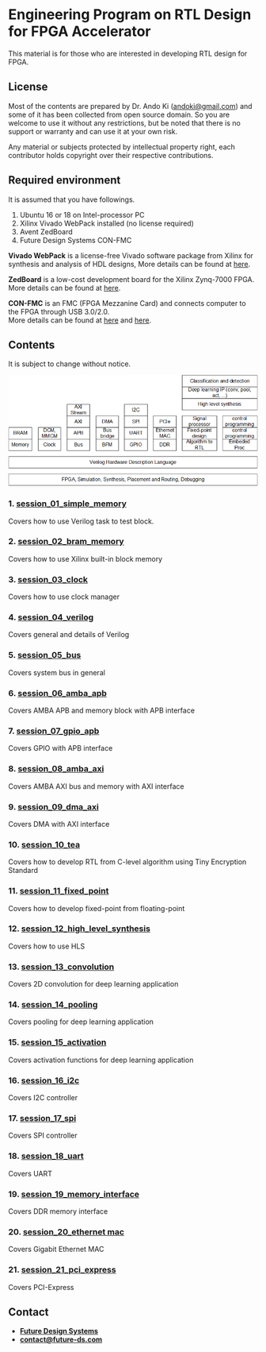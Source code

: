 # Engineering Program on RTL Design for FPGA Accelerator
This material is for those who are interested in developing RTL design for FPGA.

## License
Most of the contents are prepared by Dr. Ando Ki (andoki@gmail.com) and some of it has been collected from open source domain.
So you are welcome to use it without any restrictions, but be noted that there is no support or warranty and can use it at your own risk.

Any material or subjects protected by intellectual property right, each contributor holds copyright over their respective contributions.

## Required environment
It is assumed that you have followings.

1. Ubuntu 16 or 18 on Intel-processor PC
2. Xilinx Vivado WebPack installed (no license required)
3. Avent ZedBoard
4. Future Design Systems CON-FMC

**Vivado WebPack** is a license-free Vivado software package from Xilinx for synthesis and analysis of HDL designs,
More details can be found at <a href="https://www.xilinx.com/products/design-tools/vivado/vivado-webpack.html" target="_blank">here</a>.

**ZedBoard** is a low-cost development board for the Xilinx Zynq-7000 FPGA.
More details can be found at <a href="http://zedboard.org/content/overview" target="_blank">here</a>.

**CON-FMC** is an FMC (FPGA Mezzanine Card) and connects computer to the FPGA through USB 3.0/2.0.<br>
More details can be found at <a href="http://www.future-ds.com/en/products.html#CON_FMC" target="_blank">here</a>
and <a href="https://github.com/github-fds/confmc.x86_64.linux.2020.06" target="_blank">here</a>.

## Contents
It is subject to change without notice.

![Contents](images/program.png "program")

### 1.  <a name="session_01_simple_memory"       ></a><a href="session_01_simple_memory/README.md"      >session_01_simple_memory</a>
Covers how to use Verilog task to test block.
### 2.  <a name="session_02_bram_memory"         ></a><a href="session_02_bram_memory/README.md"        >session_02_bram_memory  </a>
Covers how to use Xilinx built-in block memory
### 3.  <a name="session_03_clock"               ></a><a href="session_03_clock/README.md"              >session_03_clock        </a>
Covers how to use clock manager
### 4.  <a name="session_04_verilog"             ></a><a href="session_04_verilog/README.md"            >session_04_verilog      </a>
Covers general and details of Verilog
### 5.  <a name="session_05_bus"                 ></a><a href="session_05_bus/README.md"                >session_05_bus          </a>
Covers system bus in general
### 6.  <a name="session_06_amba_apb"            ></a><a href="session_06_amba_apb/README.md"           >session_06_amba_apb     </a>
Covers AMBA APB and memory block with APB interface
### 7.  <a name="session_07_gpio_apb"            ></a><a href="session_07_gpio_apb/README.md"           >session_07_gpio_apb     </a>
Covers GPIO with APB interface
### 8.  <a name="session_08_amba_axi"            ></a><a href="session_08_amba_axi/README.md"           >session_08_amba_axi     </a>
Covers AMBA AXI bus and memory with AXI interface
### 9.  <a name="session_09_dma_axi"             ></a><a href="session_09_dma_axi/README.md"            >session_09_dma_axi      </a>
Covers DMA with AXI interface
### 10. <a name="session_10_tea"                 ></a><a href="session_10_tea/README.md"                >session_10_tea          </a>
Covers how to develop RTL from C-level algorithm using Tiny Encryption Standard
### 11. <a name="session_11_fixed_point"         ></a><a href="session_11_fixed_point/README.md"        >session_11_fixed_point  </a>
Covers how to develop fixed-point from floating-point
### 12. <a name="session_12_high_level_synthesis"></a><a href="session_12_high_level_synthesis/README.md">session_12_high_level_synthesis  </a>
Covers how to use HLS
### 13. <a name="session_13_convolution"         ></a><a href="session_13_convolution/README.md"        >session_13_convolution  </a>
Covers 2D convolution for deep learning application
### 14. <a name="session_14_pooling"             ></a><a href="session_14_pooling/README.md"            >session_14_pooling      </a>
Covers pooling for deep learning application
### 15. <a name="session_15_activation"          ></a><a href="session_15_activation/README.md"         >session_15_activation   </a>
Covers activation functions for deep learning application
### 16. <a name="session_16_i2c"                 ></a><a href="session_16_i2c/README.md"                >session_16_i2c          </a>
Covers I2C controller
### 17. <a name="session_16_spi"                 ></a><a href="session_17_spi/README.md"                >session_17_spi          </a>
Covers SPI controller
### 18. <a name="session_18_uart"                ></a><a href="session_18_uart/README.md"               >session_18_uart         </a>
Covers UART
### 19. <a name="session_19_memory_interface"    ></a><a href="session_19_memory_interface/README.md"   >session_19_memory_interface</a>
Covers DDR memory interface
### 20. <a name="session_20_ethernet_mac"        ></a><a href="session_20_ethernet_mac/README.md"       >session_20_ethernet mac</a>
Covers Gigabit Ethernet MAC
### 21. <a name="session_21_pci_express"        ></a><a href="session_21_pci_express/README.md"        >session_21_pci_express</a>
Covers PCI-Express

## Contact
* <a href="http://www.future-ds.com" target="_blank">**Future Design Systems**</a>
* **[contact@future-ds.com](mailto:contact@future-ds.com)**
